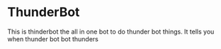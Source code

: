# ThunderBot
This is thinderbot the all in one bot to do thunder bot things. It tells you when thunder bot bot thunders
